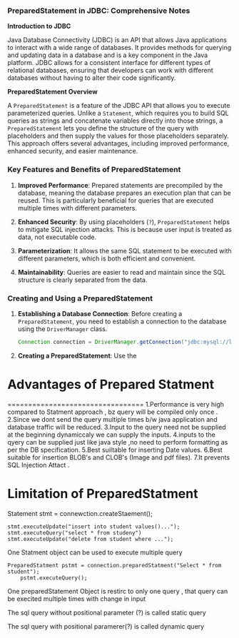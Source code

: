 ### PreparedStatement in JDBC: Comprehensive Notes

**Introduction to JDBC**

Java Database Connectivity (JDBC) is an API that allows Java applications to interact with a wide range of databases. It provides methods for querying and updating data in a database and is a key component in the Java platform. JDBC allows for a consistent interface for different types of relational databases, ensuring that developers can work with different databases without having to alter their code significantly.

**PreparedStatement Overview**

A `PreparedStatement` is a feature of the JDBC API that allows you to execute parameterized queries. Unlike a `Statement`, which requires you to build SQL queries as strings and concatenate variables directly into those strings, a `PreparedStatement` lets you define the structure of the query with placeholders and then supply the values for those placeholders separately. This approach offers several advantages, including improved performance, enhanced security, and easier maintenance.

### Key Features and Benefits of PreparedStatement

1. **Improved Performance**: Prepared statements are precompiled by the database, meaning the database prepares an execution plan that can be reused. This is particularly beneficial for queries that are executed multiple times with different parameters.

2. **Enhanced Security**: By using placeholders (`?`), `PreparedStatement` helps to mitigate SQL injection attacks. This is because user input is treated as data, not executable code.

3. **Parameterization**: It allows the same SQL statement to be executed with different parameters, which is both efficient and convenient.

4. **Maintainability**: Queries are easier to read and maintain since the SQL structure is clearly separated from the data.

### Creating and Using a PreparedStatement

1. **Establishing a Database Connection**: Before creating a `PreparedStatement`, you need to establish a connection to the database using the `DriverManager` class.

   ```java
   Connection connection = DriverManager.getConnection("jdbc:mysql://localhost:3306/mydatabase", "username", "password");
   ```

2. **Creating a PreparedStatement**: Use the
# Advantages of Prepared Statment
=================================
1.Performance is very high compared to Statment approach , bz query will be compiled only once .
2.Since we dont send the query multiple times b/w java application and database traffic will be reduced.
3.Input to the query need not be supplied at the beginning dynamiccaly we can supply the inputs.
4.inputs to the qyery can be supplied just like java style ,no need to perform formatting as per the DB specification.
5.Best suiltable for inserting Date values.
6.Best suitable for insertion BLOB's and CLOB's (Image and pdf files).
7.It prevents SQL Injection Attact .


Limitation of PreparedStatment
==============================

Statement stmt = connewction.createStaement();

    stmt.executeUpdate("insert into student values()...");
    stmt.executeQuery("select * from studeny")
    stmt.executeUpdate("delete from student where ...");

One Statment object can be used to execute multiple query


    PreparedStatment pstmt = connection.preparedStatment("Select * from student");
        pstmt.executeQuery();
    
One preparedStatement Object is restirc to only one query , that query can be execited multiple times with change in input 



The sql query without positional parameter (?) is called static query

The sql query with positional paramerer(?) is called dynamic query 